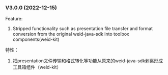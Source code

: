 ### V3.0.0 (2022-12-15)
Feature:
1. Stripped functionality such as presentation file transfer and format conversion from the original weid-java-sdk into toolbox components(weid-kit)

特性：
1. 把presentation文件传输和格式转化等功能从原来的weid-java-sdk剥离形成工具箱组件（weid-kit）
